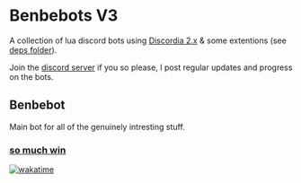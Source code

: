 # Benbebots V3

A collection of lua discord bots using [Discordia 2.x](https://github.com/SinisterRectus/Discordia) & some extentions (see [deps folder](https://github.com/Benbebop/benbebots/tree/main/deps)).

Join the [discord server](https://discord.gg/weh8CmPRqy) if you so please, I post regular updates and progress on the bots.

## Benbebot

Main bot for all of the genuinely intresting stuff.

### [so much win](https://user-images.githubusercontent.com/78389958/224879458-24d471cc-aaa1-4b0d-a3ed-c60a2f3dc231.mp4)

[![wakatime](https://wakatime.com/badge/user/f06ecc95-db76-4772-952c-aeb8ce5e5f2d/project/e2b2d943-dfbb-4f89-9557-8aa376f30934.svg)](https://wakatime.com/badge/user/f06ecc95-db76-4772-952c-aeb8ce5e5f2d/project/e2b2d943-dfbb-4f89-9557-8aa376f30934)
